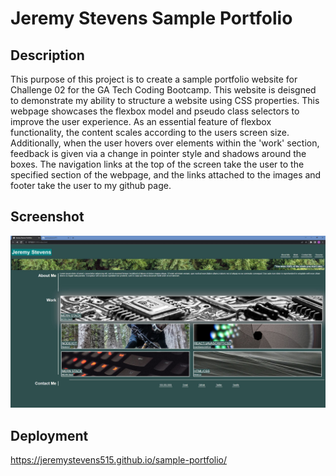 # Jeremy Stevens Sample Portfolio

## Description

This purpose of this project is to create a sample portfolio website for Challenge 02 for the GA Tech Coding Bootcamp. This website is deisgned to demonstrate my ability to structure a website using CSS properties. This webpage showcases the flexbox model and pseudo class selectors to improve the user experience. As an essential feature of flexbox functionality, the content scales according to the users screen size. Additionally, when the user hovers over elements within the 'work' section, feedback is given via a change in pointer style and shadows around the boxes. The navigation links at the top of the screen take the user to the specified section of the webpage, and the links attached to the images and footer take the user to my github page.

## Screenshot

![screenshot](/assets/sample-portfolio-screenshot.jpg)

## Deployment

https://jeremystevens515.github.io/sample-portfolio/